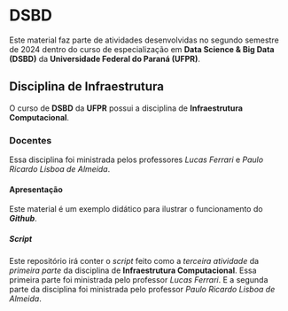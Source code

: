 # DSBD
Este material faz parte de atividades desenvolvidas no segundo semestre de 2024 dentro do curso de especialização em **Data Science & Big Data (DSBD)** da **Universidade Federal do Paraná (UFPR)**.
## Disciplina de Infraestrutura
O curso de **DSBD** da **UFPR** possui a disciplina de **Infraestrutura Computacional**.
### Docentes
Essa disciplina foi ministrada pelos professores *Lucas Ferrari* e *Paulo Ricardo Lisboa de Almeida*.
#### Apresentação
Este material é um exemplo didático para ilustrar o funcionamento do ***Github***. 
##### Script
Este repositório irá conter o *script* feito como a _terceira atividade_ da _primeira parte_ da disciplina de **Infraestrutura Computacional**. Essa primeira parte foi ministrada pelo professor *Lucas Ferrari*.
E a segunda parte da disciplina foi ministrada pelo professor *Paulo Ricardo Lisboa de Almeida*.
